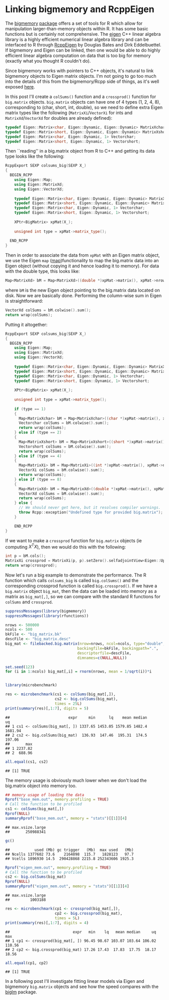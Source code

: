 # Linking bigmemory and RcppEigen



The [bigmemory](www.bigmemory.org) [package](https://cran.r-project.org/web/packages/bigmemory/index.html) offers a set of tools for R which allow for manipulation larger-than-memory objects within R. It has some basic functions but is certainly not comprehensive. The [eigen](http://eigen.tuxfamily.org/index.php?title=Main_Page) C++ linear algebra library is a highly efficient numerical linear algebra library and can be interfaced to R through  [RcppEigen](http://cran.r-project.org/web/packages/RcppEigen/index.html) by Douglas Bates and Dirk Eddelbuettel. If bigmemory and Eigen can be linked, then one would be able to do highly efficient linear algebra computation on data that is too big for memory (exactly what you thought R couldn't do). 

Since bigmemory works with pointers to C++ objects, it's natural to link bigmemory objects to Eigen matrix objects. I'm not going to go too much into the details of this from the bigmemory/Rcpp side of things, as it's well exposed [here](http://gallery.rcpp.org/articles/using-bigmemory-with-rcpp/). 

In this post I'll create a ```colSums()``` function and a ```crossprod()``` function for ```big.matrix``` objects. ```big.matrix``` objects can have one of 4 types (1, 2, 4, 8), corresponding to (char, short, int, double), so we need to define extra Eigen matrix types like the following (```MatrixXi```/```VectorXi``` for ints and ```MatrixXd```/```VectorXd``` for doubles are already defined):


```cpp
typedef Eigen::Matrix<char, Eigen::Dynamic, Eigen::Dynamic> MatrixXchar;
typedef Eigen::Matrix<short, Eigen::Dynamic, Eigen::Dynamic> MatrixXshort;
typedef Eigen::Matrix<char, Eigen::Dynamic, 1> Vectorchar;
typedef Eigen::Matrix<short, Eigen::Dynamic, 1> Vectorshort;
```

Then ``reading'' in a big.matrix object from R to C++ and getting its data type looks like the following:


```cpp
RcppExport SEXP colsums_big(SEXP X_)
{
  BEGIN_RCPP
    using Eigen::Map;
    using Eigen::MatrixXd;
    using Eigen::VectorXd;
    
    typedef Eigen::Matrix<char, Eigen::Dynamic, Eigen::Dynamic> MatrixXchar;
    typedef Eigen::Matrix<short, Eigen::Dynamic, Eigen::Dynamic> MatrixXshort;
    typedef Eigen::Matrix<char, Eigen::Dynamic, 1> Vectorchar;
    typedef Eigen::Matrix<short, Eigen::Dynamic, 1> Vectorshort;
    
    XPtr<BigMatrix> xpMat(X_);
    
    unsigned int type = xpMat->matrix_type();
    
  END_RCPP
}

```

Then in order to associate the data from ```xpMat``` with an Eigen matrix object, we use the Eigen ```map``` ([map](https://eigen.tuxfamily.org/dox/group__TutorialMapClass.html))functionality to map the big.matrix data into an Eigen object (without copying it and hence loading it to memory). For data with the double type, this looks like:



```cpp
Map<MatrixXd> bM = Map<MatrixXd>((double *)xpMat->matrix(), xpMat->nrow(), xpMat->ncol()  );
```

where ```bM``` is the new Eigen object pointing to the big.matrix data located on disk. Now we are basically done. Performing the column-wise sum in Eigen is straightforward:


```cpp
VectorXd colSums = bM.colwise().sum();
return wrap(colSums);
```

Putting it altogether:


```cpp
RcppExport SEXP colsums_big(SEXP X_)
{
  BEGIN_RCPP
    using Eigen::Map;
    using Eigen::MatrixXd;
    using Eigen::VectorXd;
    
    typedef Eigen::Matrix<char, Eigen::Dynamic, Eigen::Dynamic> MatrixXchar;
    typedef Eigen::Matrix<short, Eigen::Dynamic, Eigen::Dynamic> MatrixXshort;
    typedef Eigen::Matrix<char, Eigen::Dynamic, 1> Vectorchar;
    typedef Eigen::Matrix<short, Eigen::Dynamic, 1> Vectorshort;
    
    XPtr<BigMatrix> xpMat(X_);
    
    unsigned int type = xpMat->matrix_type();
    
    if (type == 1) 
    {
      Map<MatrixXchar> bM = Map<MatrixXchar>((char *)xpMat->matrix(), xpMat->nrow(), xpMat->ncol()  );
      Vectorchar colSums = bM.colwise().sum();
      return wrap(colSums);
    } else if (type == 2) 
    {
      Map<MatrixXshort> bM = Map<MatrixXshort>((short *)xpMat->matrix(), xpMat->nrow(), xpMat->ncol()  );
      Vectorshort colSums = bM.colwise().sum();
      return wrap(colSums);
    } else if (type == 4) 
    {
      Map<MatrixXi> bM = Map<MatrixXi>((int *)xpMat->matrix(), xpMat->nrow(), xpMat->ncol()  );
      VectorXi colSums = bM.colwise().sum();
      return wrap(colSums);
    } else if (type == 8) 
    {
      Map<MatrixXd> bM = Map<MatrixXd>((double *)xpMat->matrix(), xpMat->nrow(), xpMat->ncol()  );
      VectorXd colSums = bM.colwise().sum();
      return wrap(colSums);
    } else {
      // We should never get here, but it resolves compiler warnings.
      throw Rcpp::exception("Undefined type for provided big.matrix");
    }

    END_RCPP
}

```

If we want to make a ```crossprod``` function for ```big.matrix``` objects (ie computing $X^TX$), then we would do this with the following:


```cpp
int p = bM.cols();
MatrixXi crossprod = MatrixXi(p, p).setZero().selfadjointView<Eigen::Upper>().rankUpdate( bM.adjoint() );
return wrap(crossprod);
```

Now let's run a big example to demonstrate the performance. The R function which calls ```colsums_big``` is called ```big.colSums()``` and the corresponding crossprod function is called ```big.crossprod()```. If we have a ```big.matrix``` object ```big_mat```, then the data can be loaded into memory as a matrix as ```big_mat[,]```, so we can compare with the standard R functions for ```colSums``` and ```crossprod```. 


```r
suppressMessages(library(bigmemory))
suppressMessages(library(rfunctions))

nrows <- 500000
ncols <- 500
bkFile <- "big_matrix.bk"
descFile <- "big_matrix.desc"
big_mat <- filebacked.big.matrix(nrow=nrows, ncol=ncols, type="double",  
                                backingfile=bkFile, backingpath=".", 
                                descriptorfile=descFile,
                                dimnames=c(NULL,NULL))

set.seed(123)
for (i in 1:ncols) big_mat[,i] = rnorm(nrows, mean = 1/sqrt(i))*i


library(microbenchmark)

res <- microbenchmark(cs1 <- colSums(big_mat[,]), 
                      cs2 <- big.colSums(big_mat), 
                      times = 25L)
print(summary(res)[,1:7], digits = 5)
```

```
##                          expr     min      lq    mean median      uq
## 1 cs1 <- colSums(big_mat[, ]) 1337.65 1453.05 1579.85 1482.4 1681.94
## 2 cs2 <- big.colSums(big_mat)  136.93  147.46  195.31  174.5  197.06
##       max
## 1 2237.82
## 2  688.96
```

```r
all.equal(cs1, cs2)
```

```
## [1] TRUE
```

The memory usage is obviously much lower when we don't load the big.matrix object into memory too. 


```r
## memory usage of loading the data
Rprof("base_mem.out", memory.profiling = TRUE)
# Call the function to be profiled
cs1 <- colSums(big_mat[,])
Rprof(NULL)
summaryRprof("base_mem.out", memory = "stats")[[1]][4]
```

```
## max.vsize.large 
##       250988341
```

```r
gc()
```

```
##           used (Mb) gc trigger   (Mb)  max used   (Mb)
## Ncells 1377602 73.6    2164898  115.7   1828123   97.7
## Vcells 1896930 14.5  290428868 2215.8 252343606 1925.3
```

```r
Rprof("eigen_mem.out", memory.profiling = TRUE)
# Call the function to be profiled
cs2 <- big.colSums(big_mat)
Rprof(NULL)
summaryRprof("eigen_mem.out", memory = "stats")[[1]][4]
```

```
## max.vsize.large 
##         1003188
```


```r
res <- microbenchmark(cp1 <- crossprod(big_mat[,]), 
                      cp2 <- big.crossprod(big_mat), 
                      times = 5L)
print(summary(res)[,1:7], digits = 4)
```

```
##                            expr   min    lq   mean median     uq    max
## 1 cp1 <- crossprod(big_mat[, ]) 96.45 98.67 103.07 103.64 106.02 110.56
## 2 cp2 <- big.crossprod(big_mat) 17.26 17.43  17.83  17.75  18.17  18.56
```

```r
all.equal(cp1, cp2)
```

```
## [1] TRUE
```

In a following post I'll investigate fitting linear models via Eigen and bigmemory ```big.matrix``` objects and see how the speed compares with the [biglm](https://cran.r-project.org/web/packages/biglm/index.html) package.  

